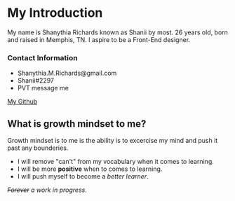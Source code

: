 
 # My Introduction
  
  My name is Shanythia Richards known as Shanii by most. 26 years old, born and raised in Memphis, TN. I aspire to be a Front-End designer.
  
  ### Contact Information
  <ul>
    <li> Shanythia.M.Richards@gmail.com</li>
    <li> Shanii#2297 </li>
    <li> PVT message me </li>
  </ul>
  
  [My Github](https://github.com/ShaniiB)


## What is growth mindset to me?

Growth mindset is to me is the ability is to excercise my mind and push it past any bounderies. 

  <ul>
    <li>I will remove "can't" from my vocabulary when it comes to learning.</li>
    <li>I will be more <b>positive</b> when to comes to learning.</li>
  <li>I will push myself to become a <i> better learner</i>. </li>
  </ul>

<i><strike>Forever</strike> a work in progress</i>.
  
   
